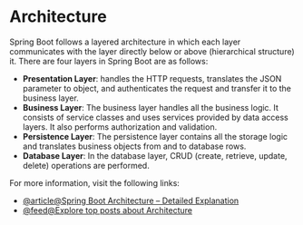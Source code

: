 # Architecture

Spring Boot follows a layered architecture in which each layer communicates with the layer directly below or above (hierarchical structure) it. There are four layers in Spring Boot are as follows:

- **Presentation Layer**: handles the HTTP requests, translates the JSON parameter to object, and authenticates the request and transfer it to the business layer.
- **Business Layer**: The business layer handles all the business logic. It consists of service classes and uses services provided by data access layers. It also performs authorization and validation.
- **Persistence Layer**: The persistence layer contains all the storage logic and translates business objects from and to database rows.
- **Database Layer**: In the database layer, CRUD (create, retrieve, update, delete) operations are performed.

For more information, visit the following links:

- [@article@Spring Boot Architecture – Detailed Explanation](https://www.interviewbit.com/blog/spring-boot-architecture)
- [@feed@Explore top posts about Architecture](https://app.daily.dev/tags/architecture?ref=roadmapsh)
